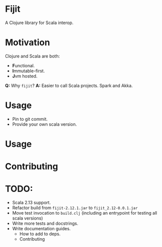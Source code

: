 # Fijit

A Clojure library for Scala interop.

# Motivation

Clojure and Scala are both:
- **F**unctional.
- **I**mmutable-first.
- **J**vm hosted.

**Q:** Why `fijit`? **A:** Easier to call Scala projects. Spark and Akka.  

# Usage

- Pin to git commit.
- Provide your own scala version.

# Usage

# Contributing

# TODO:

- Scala 2.13 support.
- Refactor build from `fijit-2.12.1.jar` to `fijit_2.12-0.0.1.jar` 
- Move test invocation to `build.clj` (including an entrypoint for testing all scala versions)
- Write more tests and docstrings.
- Write documentation guides.
  - How to add to deps.
  - Contributing
